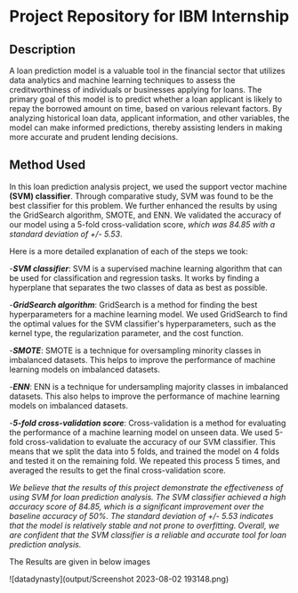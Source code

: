 # Project Repository for IBM Internship
## Description
A loan prediction model is a valuable tool in the financial sector that utilizes data analytics and machine learning techniques to assess the creditworthiness of individuals or businesses applying for loans. The primary goal of this model is to predict whether a loan applicant is likely to repay the borrowed amount on time, based on various relevant factors. By analyzing historical loan data, applicant information, and other variables, the model can make informed predictions, thereby assisting lenders in making more accurate and prudent lending decisions.

## Method Used
In this loan prediction analysis project, we used the support vector machine **(SVM) classifier**. Through comparative study, SVM was found to be the best classifier for this problem. We further enhanced the results by using the GridSearch algorithm, SMOTE, and ENN. We validated the accuracy of our model using a 5-fold cross-validation score, *which was 84.85 with a standard deviation of +/- 5.53*.

Here is a more detailed explanation of each of the steps we took:

-***SVM classifier***: SVM is a supervised machine learning algorithm that can be used for classification and regression tasks. It works by finding a hyperplane that separates the two classes of data as best as possible.

-***GridSearch algorithm***: GridSearch is a method for finding the best hyperparameters for a machine learning model. We used GridSearch to find the optimal values for the SVM classifier's hyperparameters, such as the kernel type, the regularization parameter, and the cost function.

-***SMOTE***: SMOTE is a technique for oversampling minority classes in imbalanced datasets. This helps to improve the performance of machine learning models on imbalanced datasets.

-***ENN***: ENN is a technique for undersampling majority classes in imbalanced datasets. This also helps to improve the performance of machine learning models on imbalanced datasets.

-***5-fold cross-validation score***: Cross-validation is a method for evaluating the performance of a machine learning model on unseen data. We used 5-fold cross-validation to evaluate the accuracy of our SVM classifier. This means that we split the data into 5 folds, and trained the model on 4 folds and tested it on the remaining fold. We repeated this process 5 times, and averaged the results to get the final cross-validation score.

*We believe that the results of this project demonstrate the effectiveness of using SVM for loan prediction analysis. The SVM classifier achieved a high accuracy score of 84.85, which is a significant improvement over the baseline accuracy of 50%. The standard deviation of +/- 5.53 indicates that the model is relatively stable and not prone to overfitting. Overall, we are confident that the SVM classifier is a reliable and accurate tool for loan prediction analysis.*

The Results are given in below images

![datadynasty](output/Screenshot 2023-08-02 193148.png)
